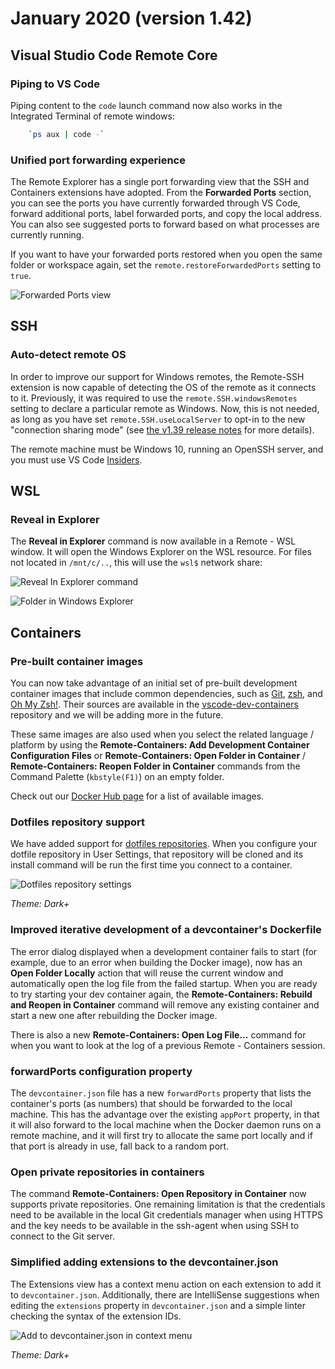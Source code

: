 # January 2020 (version 1.42)

## Visual Studio Code Remote Core

### Piping to VS Code

Piping content to the `code` launch command now also works in the Integrated Terminal of remote windows:

```bash
    `ps aux | code -`
```

### Unified port forwarding experience

The Remote Explorer has a single port forwarding view that the SSH and Containers extensions have adopted. From the **Forwarded Ports** section, you can see the ports you have currently forwarded through VS Code, forward additional ports, label forwarded ports, and copy the local address. You can also see suggested ports to forward based on what processes are currently running.

If you want to have your forwarded ports restored when you open the same folder or workspace again, set the `remote.restoreForwardedPorts` setting to `true`.

![Forwarded Ports view](images/1_42/forwarded-ports.png)

## SSH

### Auto-detect remote OS

In order to improve our support for Windows remotes, the Remote-SSH extension is now capable of detecting the OS of the remote as it connects to it. Previously, it was required to use the `remote.SSH.windowsRemotes` setting to declare a particular remote as Windows. Now, this is not needed, as long as you have set `remote.SSH.useLocalServer` to opt-in to the new "connection sharing mode" (see [the v1.39 release notes](https://github.com/microsoft/vscode-docs/blob/main/remote-release-notes/v1_39.md#ssh-connection-sharing) for more details).

The remote machine must be Windows 10, running an OpenSSH server, and you must use VS Code [Insiders](https://code.visualstudio.com/insiders/).

## WSL

### Reveal in Explorer

The **Reveal in Explorer** command is now available in a Remote - WSL window. It will open the Windows Explorer on the WSL resource. For files not located in `/mnt/c/..`, this will use the `wsl$` network share:

![Reveal In Explorer command](images/1_42/reveal-in-explorer.png)

![Folder in Windows Explorer](images/1_42/reveal-in-explorer-2.png)

## Containers

### Pre-built container images

You can now take advantage of an initial set of pre-built development container images that include common dependencies, such as [Git](https://git-scm.com/), [zsh](https://en.wikipedia.org/wiki/Z_shell), and [Oh My Zsh!](https://ohmyz.sh/). Their sources are available in the [vscode-dev-containers](https://github.com/microsoft/vscode-dev-containers) repository and we will be adding more in the future.

These same images are also used when you select the related language / platform by using the **Remote-Containers: Add Development Container Configuration Files** or **Remote-Containers: Open Folder in Container** / **Remote-Containers: Reopen Folder in Container** commands from the Command Palette (`kbstyle(F1)`) on an empty folder.

Check out our [Docker Hub page](https://hub.docker.com/_/microsoft-vscode-devcontainers) for a list of available images.

### Dotfiles repository support

We have added support for [dotfiles repositories](https://dotfiles.github.io/). When you configure your dotfile repository in User Settings, that repository will be cloned and its install command will be run the first time you connect to a container.

![Dotfiles repository settings](images/1_42/dotfiles.png)

*Theme: Dark+*

### Improved iterative development of a devcontainer's Dockerfile

The error dialog displayed when a development container fails to start (for example, due to an error when building the Docker image), now has an **Open Folder Locally** action that will reuse the current window and automatically open the log file from the failed startup. When you are ready to try starting your dev container again, the **Remote-Containers: Rebuild and Reopen in Container** command will remove any existing container and start a new one after rebuilding the Docker image.

There is also a new **Remote-Containers: Open Log File...** command for when you want to look at the log of a previous Remote - Containers session.

### forwardPorts configuration property

The `devcontainer.json` file has a new `forwardPorts` property that lists the container's ports (as numbers) that should be forwarded to the local machine. This has the advantage over the existing `appPort` property, in that it will also forward to the local machine when the Docker daemon runs on a remote machine, and it will first try to allocate the same port locally and if that port is already in use, fall back to a random port.

### Open private repositories in containers

The command **Remote-Containers: Open Repository in Container** now supports private repositories. One remaining limitation is that the credentials need to be available in the local Git credentials manager when using HTTPS and the key needs to be available in the ssh-agent when using SSH to connect to the Git server.

### Simplified adding extensions to the devcontainer.json

The Extensions view has a context menu action on each extension to add it to `devcontainer.json`. Additionally, there are IntelliSense suggestions when editing the `extensions` property in `devcontainer.json` and a simple linter checking the syntax of the extension IDs.

![Add to devcontainer.json in context menu](images/1_42/addtodevcontainerjson.png)

*Theme: Dark+*

